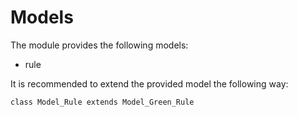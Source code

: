 # Models

The module provides the following models:

* rule

It is recommended to extend the provided model the following way:

	class Model_Rule extends Model_Green_Rule